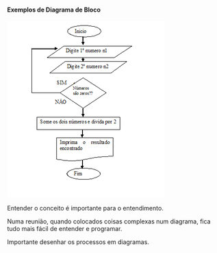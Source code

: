 #### Exemplos de Diagrama de Bloco

<img src="diagrama-bloco.png">
<p>Entender o conceito é importante para o entendimento. </p>
<p>Numa reunião, quando colocados coisas complexas num diagrama, fica tudo mais fácil de entender e programar.</p>
<p>Importante desenhar os processos em diagramas.</p>